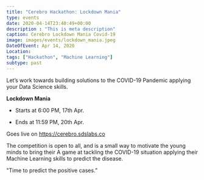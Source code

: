 ```yaml
---
title: "Cerebro Hackathon: Lockdown Mania"
type: events
date: 2020-04-14T23:40:49+00:00
description : "This is meta description"
caption: Cerebro Lockdown Mania Covid-19
image: images/events/lockdown_mania.jpeg
DateOfEvent: Apr 14, 2020
Location: 
tags: ["Hackathon", "Machine Learning"]
subtype: past
---
```


Let’s work towards building solutions to the COVID-19 Pandemic applying your Data Science skills.

**Lockdown Mania**

* Starts at 6:00 PM, 17th Apr.

* Ends at 11:59 PM, 20th Apr.

Goes live on https://cerebro.sdslabs.co

The competition is open to all, and is a small way to motivate the young minds to bring their A game at tackling the COVID-19 situation applying their Machine Learning skills to predict the disease.

"Time to predict the positive cases.”

<!-- <hr/>

**Update 1:** The Problem statement: “Roti Kapda Makaan” is now live at https://cerebro.sdslabs.co/competitions


Competition starts at 6 PM today. You may comment on the competition page itself for any doubts and clarifications.

All the Best! 

<hr/> -->

<!-- **Update 2:** 

The Beginners' Hypothesis on Cerebro comes to an end after the competition "Roti Kapda Makaan", and, we are here with the results.

The evaluation was based on the final score, along with the novelty and structure of the approach, and the relevance of the analysis carried out.

🎉🎉


Congratulations to <font style="color: blue"><b>Rahul Sheshnarayana (2nd Yr Polymer)</b></font> for achieving the first place overall.

Congratulations to the top 2 freshers:

1. <font style="color: blue"><b>Ankit Biswas (1st Yr ECE)</b></font>
2. <font style="color: blue"><b>Aaryan Garg (1st Yr ECE)</b></font>


🎉🎉

for winning themselves a spot into the interview rounds of DSG, as well as SDSLabs directly. They finished first and second respectively among freshers.

Others, fret not, DSG Recruitment test is open to freshers and sophomore students 🙂

*Do not forget to register yourself at https://forms.gle/Wx2bJUHgR9wgFhQh8

See you all at 6 PM, Sunday 12th Jan | LHC -->
